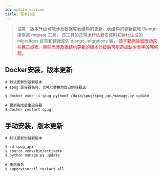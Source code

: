 ```yaml
---
id: update-version
title: 版本升级
---
```


> 注意：版本升级可能涉及数据库表结构的更新，表结构的更新依赖 Django 提供的 migrate 工具，
> 该工具的正常运行依赖安装时初始化生成的 migrations 目录和数据库的 django_migrations 表，
> <font color="red">请不要删除或改动这些目录或表，否则当涉及表结构更新的版本升级后可能造成缺少表字段等问题。</font>

## Docker安装，版本更新
```
# 默认更新到最新版本
# spug 是容器名称，也可以替换为自己的容器ID

$ docker exec -i spug python3 /data/spug/spug_api/manage.py update 

# 更新完成后重启容器
$ docker restart spug
```

## 手动安装，版本更新
```
# 默认更新到最新版本

$ cd spug_api
$ source venv/bin/activate
$ python manage.py update

# 重启服务
$ supervisorctl restart all
```
